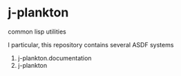 j-plankton
==========

common lisp utilities 

I particular, this repository contains several ASDF systems

1) j-plankton.documentation
2) j-plankton
